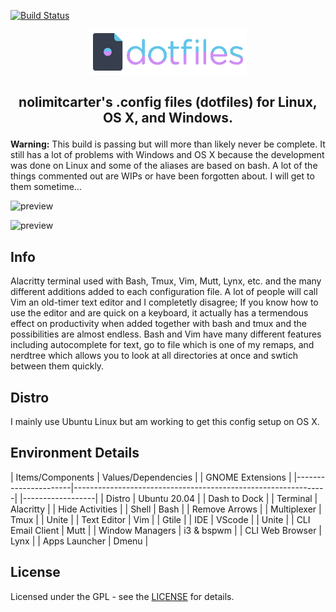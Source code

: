 [![Build Status](https://travis-ci.com/travis-ci/travis-web.svg?branch=master)](https://travis-ci.com/travis-ci/travis-web)

<p align="center"> 
  <a name="top" href="https://github.com/nolimitcarter/dotfiles">
    <img width="50%" src="dotfiles.png">
  </a>
</p>

## <p align="center">nolimitcarter's .config files (dotfiles) for Linux, OS X, and Windows.</p>

**Warning:** This build is passing but will more than likely never be complete. It still has a lot of problems with Windows and OS X because the development was done on Linux and some of the aliases are based on bash. A lot of the things commented out are WIPs or have been forgotten about. I will get to them sometime... 

![preview](https://github.com/nolimitcarter/dotfiles/blob/master/Screenshot%20from%202020-06-11%2023-23-21.png)

![preview](https://github.com/nolimitcarter/dotfiles/blob/master/Screenshot%20from%202020-06-11%2023-13-46.png)

## Info

Alacritty terminal used with Bash, Tmux, Vim, Mutt, Lynx, etc. and the many different additions added to each configuration file. A lot of people will call Vim an old-timer text editor and I completetly disagree; If you know how to use the editor and are quick on a keyboard, it actually has a termendous effect on productivity when added together with bash and tmux and the possibilities are almost endless. Bash and Vim have many different features including autocomplete for text, go to file which is one of my remaps, and nerdtree which allows you to look at all directories at once and swtich between them quickly.  

## Distro

I mainly use Ubuntu Linux but am working to get this config setup on OS X.

## Environment Details

| Items/Components     | Values/Dependencies                                           | | GNOME Extensions |
|----------------------|---------------------------------------------------------------| |------------------|
| Distro               | Ubuntu 20.04                                                  | | Dash to Dock     |
| Terminal             | Alacritty                                                     | | Hide Activities  |
| Shell                | Bash                                                          | | Remove Arrows    |
| Multiplexer          | Tmux                                                          | | Unite            |
| Text Editor          | Vim                                                           | | Gtile            |
| IDE                  | VScode                                                        | | Unite            |
| CLI Email Client     | Mutt                                                          |
| Window Managers      | i3 & bspwm                                                    |
| CLI Web Browser      | Lynx                                                          |
| Apps Launcher        | Dmenu                                                         |

## License

Licensed under the GPL - see the [LICENSE](LICENSE.md) for details.

